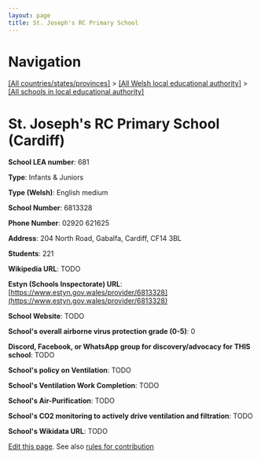 ```yaml
---
layout: page
title: St. Joseph's RC Primary School
---
```

# Navigation

[[All countries/states/provinces]](../../..) > [[All Welsh local educational authority]](../..) > [[All schools in local educational authority]](..)

# St. Joseph's RC Primary School (Cardiff)

**School LEA number**: 681

**Type**: Infants & Juniors

**Type (Welsh)**: English medium

**School Number**: 6813328

**Phone Number**: 02920 621625

**Address**: 204 North Road, Gabalfa, Cardiff, CF14 3BL

**Students**: 221

**Wikipedia URL**: TODO

**Estyn (Schools Inspectorate) URL**: [https://www.estyn.gov.wales/provider/6813328](https://www.estyn.gov.wales/provider/6813328)

**School Website**: TODO

**School's overall airborne virus protection grade (0-5)**: 0

**Discord, Facebook, or WhatsApp group for discovery/advocacy for THIS school**: TODO

**School's policy on Ventilation**: TODO

**School's Ventilation Work Completion**: TODO

**School's Air-Purification**: TODO

**School's CO2 monitoring to actively drive ventilation and filtration**: TODO

**School's Wikidata URL**: TODO




[Edit this page](https://github.com/ventilate-schools/Wales/edit/prif/./Cardiff/St._Joseph's_RC_Primary_School.md). See also [rules for contribution](../../../contribution-rules/)